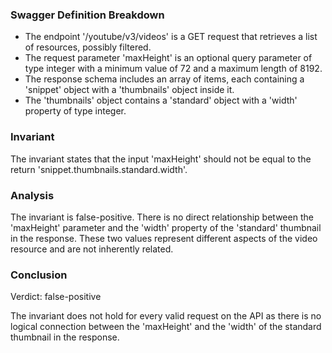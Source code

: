 ### Swagger Definition Breakdown

- The endpoint '/youtube/v3/videos' is a GET request that retrieves a list of resources, possibly filtered.
- The request parameter 'maxHeight' is an optional query parameter of type integer with a minimum value of 72 and a maximum length of 8192.
- The response schema includes an array of items, each containing a 'snippet' object with a 'thumbnails' object inside it.
- The 'thumbnails' object contains a 'standard' object with a 'width' property of type integer.

### Invariant

The invariant states that the input 'maxHeight' should not be equal to the return 'snippet.thumbnails.standard.width'.

### Analysis

The invariant is false-positive. There is no direct relationship between the 'maxHeight' parameter and the 'width' property of the 'standard' thumbnail in the response. These two values represent different aspects of the video resource and are not inherently related.

### Conclusion

Verdict: false-positive

The invariant does not hold for every valid request on the API as there is no logical connection between the 'maxHeight' and the 'width' of the standard thumbnail in the response.
